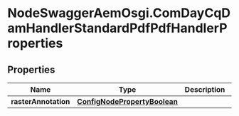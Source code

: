 # NodeSwaggerAemOsgi.ComDayCqDamHandlerStandardPdfPdfHandlerProperties

## Properties
Name | Type | Description | Notes
------------ | ------------- | ------------- | -------------
**rasterAnnotation** | [**ConfigNodePropertyBoolean**](ConfigNodePropertyBoolean.md) |  | [optional] 


